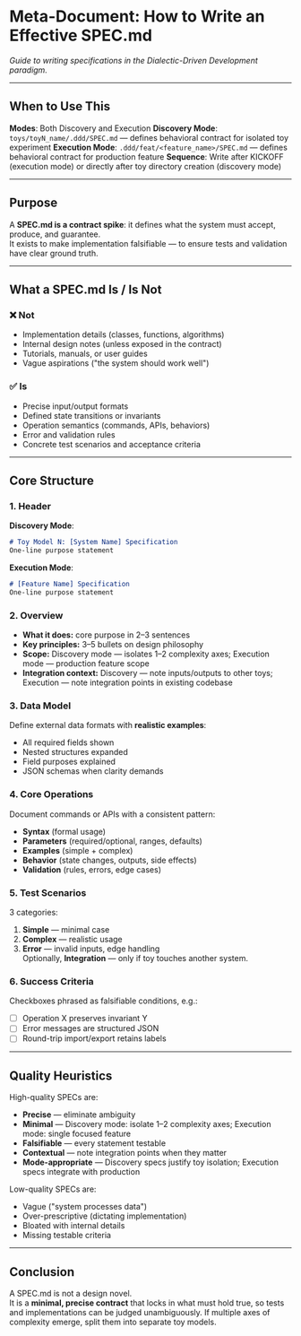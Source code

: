 # Meta-Document: How to Write an Effective SPEC.md

_Guide to writing specifications in the Dialectic-Driven Development paradigm._

---

## When to Use This

**Modes**: Both Discovery and Execution
**Discovery Mode**: `toys/toyN_name/.ddd/SPEC.md` — defines behavioral contract for isolated toy experiment
**Execution Mode**: `.ddd/feat/<feature_name>/SPEC.md` — defines behavioral contract for production feature
**Sequence**: Write after KICKOFF (execution mode) or directly after toy directory creation (discovery mode)

---

## Purpose

A **SPEC.md is a contract spike**: it defines what the system must accept, produce, and guarantee.  
It exists to make implementation falsifiable — to ensure tests and validation have clear ground truth.

---

## What a SPEC.md Is / Is Not

### ❌ Not
- Implementation details (classes, functions, algorithms)
- Internal design notes (unless exposed in the contract)
- Tutorials, manuals, or user guides
- Vague aspirations ("the system should work well")

### ✅ Is
- Precise input/output formats
- Defined state transitions or invariants
- Operation semantics (commands, APIs, behaviors)
- Error and validation rules
- Concrete test scenarios and acceptance criteria

---

## Core Structure

### 1. Header

**Discovery Mode**:
```markdown
# Toy Model N: [System Name] Specification
One-line purpose statement
```

**Execution Mode**:
```markdown
# [Feature Name] Specification
One-line purpose statement
```

### 2. Overview
- **What it does:** core purpose in 2–3 sentences
- **Key principles:** 3–5 bullets on design philosophy
- **Scope:** Discovery mode — isolates 1–2 complexity axes; Execution mode — production feature scope
- **Integration context:** Discovery — note inputs/outputs to other toys; Execution — note integration points in existing codebase

### 3. Data Model
Define external data formats with **realistic examples**:
- All required fields shown
- Nested structures expanded
- Field purposes explained
- JSON schemas when clarity demands

### 4. Core Operations
Document commands or APIs with a consistent pattern:
- **Syntax** (formal usage)
- **Parameters** (required/optional, ranges, defaults)
- **Examples** (simple + complex)
- **Behavior** (state changes, outputs, side effects)
- **Validation** (rules, errors, edge cases)

### 5. Test Scenarios
3 categories:
1. **Simple** — minimal case
2. **Complex** — realistic usage
3. **Error** — invalid inputs, edge handling  
Optionally, **Integration** — only if toy touches another system.

### 6. Success Criteria
Checkboxes phrased as falsifiable conditions, e.g.:
- [ ] Operation X preserves invariant Y
- [ ] Error messages are structured JSON
- [ ] Round-trip import/export retains labels

---

## Quality Heuristics

High-quality SPECs are:
- **Precise** — eliminate ambiguity
- **Minimal** — Discovery mode: isolate 1–2 complexity axes; Execution mode: single focused feature
- **Falsifiable** — every statement testable
- **Contextual** — note integration points when they matter
- **Mode-appropriate** — Discovery specs justify toy isolation; Execution specs integrate with production

Low-quality SPECs are:
- Vague ("system processes data")
- Over-prescriptive (dictating implementation)
- Bloated with internal details
- Missing testable criteria

---

## Conclusion

A SPEC.md is not a design novel.  
It is a **minimal, precise contract** that locks in what must hold true, so tests and implementations can be judged unambiguously. If multiple axes of complexity emerge, split them into separate toy models.